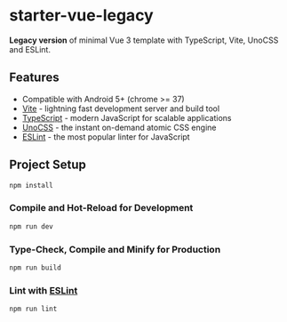 # starter-vue-legacy

**Legacy version** of minimal Vue 3 template with TypeScript, Vite, UnoCSS and ESLint.

## Features

- Compatible with Android 5+ (chrome >= 37)
- [Vite](https://vitejs.dev/) - lightning fast development server and build tool
- [TypeScript](https://www.typescriptlang.org/) - modern JavaScript for scalable applications
- [UnoCSS](https://github.com/unocss/unocss) - the instant on-demand atomic CSS engine
- [ESLint](https://eslint.org/) - the most popular linter for JavaScript

## Project Setup

```sh
npm install
```

### Compile and Hot-Reload for Development

```sh
npm run dev
```

### Type-Check, Compile and Minify for Production

```sh
npm run build
```

### Lint with [ESLint](https://eslint.org/)

```sh
npm run lint
```

